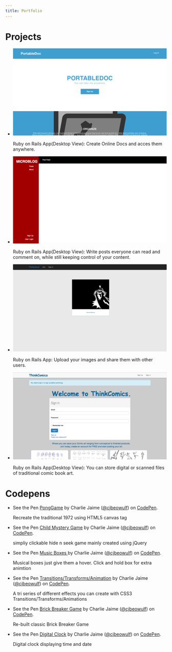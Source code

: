 ```yaml
---
title: Portfolio
---
```

<div id="projects-container">
    <h1 class="container-title">Projects</h1>
    <ul id="hosted-projects">
        <li>
            <a href="https://portabledoc.herokuapp.com"><img class="imgs" src="img/PortableDoc.png"></a>
            <div class="description-container">
                <p class="description">Ruby on Rails App(Desktop View): Create Online Docs and acces them anywhere.</p>
            </div>
        </li>
        <li>
            <a href="https://microoblog.herokuapp.com"><img src="img/Microblog.png"></a>
            <div class="description-container">
                <p class="description">Ruby on Rails App(Desktop View): Write posts everyone can read and comment on, while still keeping control of your content.</p>
            </div>
        </li>
        <li>
            <a href="https://photoclouds.herokuapp.com"><img src="img/photocloud.png"></a>
            <div class="description-container">
                <p class="description">Ruby on Rails App: Upload your images and share them with other users. </p>
            </div>
        </li>
        <li>
            <a href="https://thinkcomics.herokuapp.com"><img class="imgs" src="img/ThinkComics.png"></a>
            <div class="description-container">
                <p class="description">Ruby on Rails App(Desktop View): You can store digital or scanned files of traditional comic book art.</p>
            </div>
        </li>
        <!-- <li>
            <a href="#"><img src="#"></a>
            <div class="description-container">
                <p class="description"></p>
            </div>
        </li>
        <li>
            <a href="#"><img src="#"></a>
            <div class="description-container">
                <p class="description"></p>
            </div>
        </li>
        <li>
            <a href="#"><img src="#"></a>
            <div class="description-container">
                <p class="description"></p>
            </div>
        </li>
        <li>
            <a href="#"><img src="#"></a>
            <div class="description-container">
                <p class="description"></p>
            </div>
        </li> -->
    </ul>
</div>

<div id="codepens-container">
    <h1 class="container-title">Codepens</h1>
    <ul id="codepen-embeds">
        <li>
            <!-- pongGame -->
            <p data-height="353" data-theme-id="light" data-slug-hash="VjjzaO" data-default-tab="result" data-user="cjbeowulf" data-embed-version="2" data-preview="true" class="codepen">See the Pen <a href="http://codepen.io/cjbeowulf/pen/VjjzaO/">PongGame</a> by Charlie Jaime (<a href="http://codepen.io/cjbeowulf">@cjbeowulf</a>) on <a href="http://codepen.io">CodePen</a>.</p>
            <script async id='pong' src="//assets.codepen.io/assets/embed/ei.js"></script>
            <div class="description-container">
                <p class="description">Recreate the traditional 1972 using HTML5 canvas tag</p>
            </div>
        </li>
        <li>
            <!-- mysteryGame -->
            <p data-height="353" data-theme-id="light" data-slug-hash="ECkve" data-default-tab="result" data-user="cjbeowulf" data-embed-version="2" data-preview="true" class="codepen">See the Pen <a href="http://codepen.io/cjbeowulf/pen/ECkve/">Child Mystery Game</a> by Charlie Jaime (<a href="http://codepen.io/cjbeowulf">@cjbeowulf</a>) on <a href="http://codepen.io">CodePen</a>.</p>
            <script async src="//assets.codepen.io/assets/embed/ei.js"></script>
            <div class="description-container">
                <p class="description">simpliy clickable hide n seek game mainly created using jQuery</p>
            </div>   
        </li>
        <li>
            <!-- musicBoxes -->
            <p data-height="353" data-theme-id="light" data-slug-hash="bprpGr" data-default-tab="result" data-user="cjbeowulf" data-embed-version="2" data-preview="true" class="codepen">See the Pen <a href="http://codepen.io/cjbeowulf/pen/bprpGr/">Music Boxes </a> by Charlie Jaime (<a href="http://codepen.io/cjbeowulf">@cjbeowulf</a>) on <a href="http://codepen.io">CodePen</a>.</p>
            <script async src="//assets.codepen.io/assets/embed/ei.js"></script>
            <div class="description-container">
                <p class="description">Musical boxes just give them a hover. Click and hold box for extra animtion</p>
            </div>
        </li>
        <li>
            <!-- cssAnimations -->
            <p data-height="353" data-theme-id="light" data-slug-hash="dxFGt" data-default-tab="result" data-user="cjbeowulf" data-embed-version="2" data-preview="true" class="codepen">See the Pen <a href="http://codepen.io/cjbeowulf/pen/dxFGt/">Transitions/Transforms/Animation</a> by Charlie Jaime (<a href="http://codepen.io/cjbeowulf">@cjbeowulf</a>) on <a href="http://codepen.io">CodePen</a>.</p>
            <script async src="//assets.codepen.io/assets/embed/ei.js"></script>
            <div class="description-container">
                <p class="description">A tri series of different effects you can create with CSS3 Transitions/Transforms/Animations</p>
            </div>
        </li>
        <li>
            <p data-height="353" data-theme-id="0" data-slug-hash="BzPyrv" data-default-tab="result" data-user="cjbeowulf" data-embed-version="2" data-preview="true" class="codepen">See the Pen <a href="http://codepen.io/cjbeowulf/pen/BzPyrv/">Brick Breaker Game</a> by Charlie Jaime (<a href="http://codepen.io/cjbeowulf">@cjbeowulf</a>) on <a href="http://codepen.io">CodePen</a>.</p>
<script async src="//assets.codepen.io/assets/embed/ei.js"></script>
            <div class="description-container">
                <p class="description">Re-built classic Brick Breaker Game</p>
            </div>
        </li>
        <li>
            <p data-height="353" data-theme-id="light" data-slug-hash="gPOrdv" data-default-tab="result" data-user="cjbeowulf" data-embed-version="2" data-preview="true" class="codepen">See the Pen <a href="http://codepen.io/cjbeowulf/pen/gPOrdv/">Digital Clock</a> by Charlie Jaime (<a href="http://codepen.io/cjbeowulf">@cjbeowulf</a>) on <a href="http://codepen.io">CodePen</a>.</p>
            <script async src="//assets.codepen.io/assets/embed/ei.js"></script>
            <div class="description-container">
                <p class="description">Digital clock displaying time and date</p>
            </div>
        </li>
    </ul>
</div>
